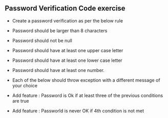 ## Password Verification Code exercise

- Create a password verification as per the below rule

- Password should be larger than 8 characters
- Password should not be null
- Password should have at least one upper case letter
- Password should have at least one lower case letter
- Password should have at least one number. 

- Each of the below should throw exception with a different message of your choice
- Add feature : Password is Ok if at least three of the previous conditions are true
- Add feature : Passworld is never OK if 4th condition is not met